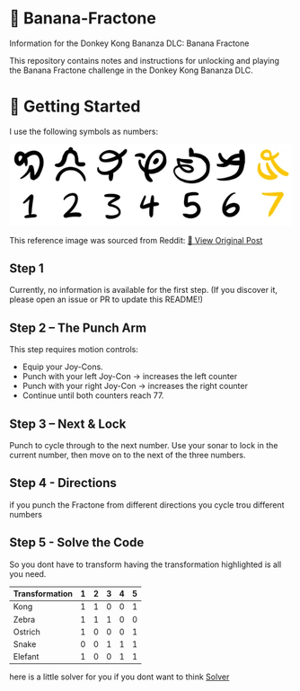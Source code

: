 # 🍌 Banana-Fractone

Information for the Donkey Kong Bananza DLC: Banana Fractone

This repository contains notes and instructions for unlocking and playing the Banana Fractone challenge in the Donkey Kong Bananza DLC.

# 🚀 Getting Started

I use the following symbols as numbers:

![Symbols to Numbers](images/weird-banana-fractone-in-dlc-is-a-code-to-crack-v0-p7ytu59dsvof1.webp)

This reference image was sourced from Reddit:
[🔗 View Original Post](https://www.reddit.com/r/donkeykong/comments/1nfcdkd/weird_banana_fractone_in_dlc_is_a_code_to_crack/)

## Step 1

Currently, no information is available for the first step. (If you discover it, please open an issue or PR to update this README!)

## Step 2 – The Punch Arm

This step requires motion controls:

- Equip your Joy-Cons.
- Punch with your left Joy-Con → increases the left counter
- Punch with your right Joy-Con → increases the right counter
- Continue until both counters reach 77.

## Step 3 – Next & Lock

Punch to cycle through to the next number.
Use your sonar to lock in the current number, then move on to the next of the three numbers.

## Step 4 - Directions

if you punch the Fractone from different directions you cycle trou different numbers

## Step 5 - Solve the Code

So you dont have to transform having the transformation highlighted is all you need.

|Transformation|1|2|3|4|5|
|---|---|---|---|---|---|
|Kong|1|1|0|0|1|
|Zebra|1|1|1|0|0|
|Ostrich|1|0|0|0|1|
|Snake|0|0|1|1|1|
|Elefant|1|0|0|1|1|

here is a little solver for you if you dont want to think
[Solver](code/solver.py)